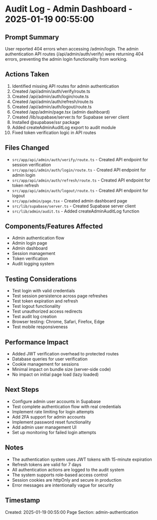 # Audit Log - Admin Dashboard - 2025-01-19 00:55:00

## Prompt Summary
User reported 404 errors when accessing /admin/login. The admin authentication API routes (/api/admin/auth/verify) were returning 404 errors, preventing the admin login functionality from working.

## Actions Taken
1. Identified missing API routes for admin authentication
2. Created /api/admin/auth/verify/route.ts
3. Created /api/admin/auth/login/route.ts
4. Created /api/admin/auth/refresh/route.ts
5. Created /api/admin/auth/logout/route.ts
6. Created /app/admin/page.tsx (admin dashboard)
7. Created /lib/supabase/server.ts for Supabase server client
8. Installed @supabase/ssr package
9. Added createAdminAuditLog export to audit module
10. Fixed token verification logic in API routes

## Files Changed
- `src/app/api/admin/auth/verify/route.ts` - Created API endpoint for session verification
- `src/app/api/admin/auth/login/route.ts` - Created API endpoint for admin login
- `src/app/api/admin/auth/refresh/route.ts` - Created API endpoint for token refresh
- `src/app/api/admin/auth/logout/route.ts` - Created API endpoint for logout
- `src/app/admin/page.tsx` - Created admin dashboard page
- `src/lib/supabase/server.ts` - Created Supabase server client
- `src/lib/admin/audit.ts` - Added createAdminAuditLog function

## Components/Features Affected
- Admin authentication flow
- Admin login page
- Admin dashboard
- Session management
- Token verification
- Audit logging system

## Testing Considerations
- Test login with valid credentials
- Test session persistence across page refreshes
- Test token expiration and refresh
- Test logout functionality
- Test unauthorized access redirects
- Test audit log creation
- Browser testing: Chrome, Safari, Firefox, Edge
- Test mobile responsiveness

## Performance Impact
- Added JWT verification overhead to protected routes
- Database queries for user verification
- Cookie management for sessions
- Minimal impact on bundle size (server-side code)
- No impact on initial page load (lazy loaded)

## Next Steps
- Configure admin user accounts in Supabase
- Test complete authentication flow with real credentials
- Implement rate limiting for login attempts
- Add 2FA support for admin accounts
- Implement password reset functionality
- Add admin user management UI
- Set up monitoring for failed login attempts

## Notes
- The authentication system uses JWT tokens with 15-minute expiration
- Refresh tokens are valid for 7 days
- All authentication actions are logged to the audit system
- The system supports role-based access control
- Session cookies are httpOnly and secure in production
- Error messages are intentionally vague for security

## Timestamp
Created: 2025-01-19 00:55:00
Page Section: admin-authentication
